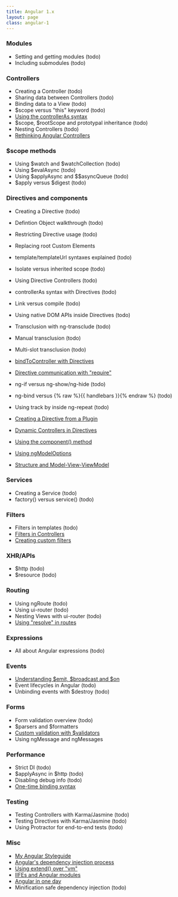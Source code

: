 ```yaml
---
title: Angular 1.x
layout: page
class: angular-1
---
```


### Modules

* Setting and getting modules (todo)
* Including submodules (todo)

### Controllers

* Creating a Controller (todo)
* Sharing data between Controllers (todo)
* Binding data to a View (todo)
* $scope versus "this" keyword (todo)
* [Using the controllerAs syntax](/digging-into-angulars-controller-as-syntax)
* $scope, $rootScope and prototypal inheritance (todo)
* Nesting Controllers (todo)
* [Rethinking Angular Controllers](/rethinking-angular-js-controllers)

### $scope methods

* Using $watch and $watchCollection (todo)
* Using $evalAsync (todo)
* Using $applyAsync and $$asyncQueue (todo)
* $apply versus $digest (todo)

### Directives and components

* Creating a Directive (todo)
* Defintion Object walkthrough (todo)
* Restricting Directive usage (todo)
* Replacing root Custom Elements
* template/templateUrl syntaxes explained (todo)
* Isolate versus inherited scope (todo)
* Using Directive Controllers (todo)
* controllerAs syntax with Directives (todo)
* Link versus compile (todo)
* Using native DOM APIs inside Directives (todo)
* Transclusion with ng-transclude (todo)
* Manual transclusion (todo)
* Multi-slot transclusion (todo)
* [bindToController with Directives](/no-scope-soup-bind-to-controller-angularjs)
* [Directive communication with "require"](/directive-to-directive-communication-with-require)


* ng-if versus ng-show/ng-hide (todo)
* ng-bind versus {% raw %}{{ handlebars }}{% endraw %} (todo)
* Using track by inside ng-repeat (todo)

* [Creating a Directive from a Plugin](/creating-an-angularjs-directive-from-one-of-your-existing-plugins-scripts)
* [Dynamic Controllers in Directives](/dynamic-controllers-in-directives-with-the-undocumented-name-property)
* [Using the component() method](/exploring-the-angular-1-5-component-method)
* [Using ngModelOptions](/super-fast-angular-ng-model-options-limit-digest-cycles)
* [Structure and Model-View-ViewModel](/killing-it-with-angular-directives-structure-and-mvvm)

### Services

* Creating a Service (todo)
* factory() versus service() (todo)

### Filters

* Filters in templates (todo)
* [Filters in Controllers](/use-controller-filters-to-prevent-digest-performance-issues)
* [Creating custom filters](/everything-about-custom-filters-in-angular-js)

### XHR/APIs

* $http (todo)
* $resource (todo)

### Routing

* Using ngRoute (todo)
* Using ui-router (todo)
* Nesting Views with ui-router (todo)
* [Using "resolve" in routes](/resolve-promises-in-angular-routes)

### Expressions

* All about Angular expressions (todo)

### Events

* [Understanding $emit, $broadcast and $on](/all-about-angulars-emit-broadcast-on-publish-subscribing)
* Event lifecycles in Angular (todo)
* Unbinding events with $destroy (todo)

### Forms

* Form validation overview (todo)
* $parsers and $formatters
* [Custom validation with $validators](/moving-from-ng-model-parsers-to-ng-model-validates-ng-messages)
* Using ngMessage and ngMessages

### Performance

* Strict DI (todo)
* $applyAsync in $http (todo)
* Disabling debug info (todo)
* [One-time binding syntax](/angular-one-time-binding-syntax)

### Testing

* Testing Controllers with Karma/Jasmine (todo)
* Testing Directives with Karma/Jasmine (todo)
* Using Protractor for end-to-end tests (todo)

### Misc

* [My Angular Styleguide](//github.com/toddmotto/angularjs-styleguide)
* [Angular's dependency injection process](/angular-js-dependency-injection-annotation-process)
* [Using extend() over "vm"](/a-better-way-to-scope-angular-extend-no-more-vm-this)
* [IIFEs and Angular modules](/minimal-angular-module-syntax-approach-using-an-iife)
* [Angular in one day](/ultimate-guide-to-learning-angular-js-in-one-day)
* Minification safe dependency injection (todo)
